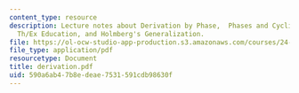 ```yaml
---
content_type: resource
description: Lecture notes about Derivation by Phase,  Phases and Cyclic Spell-Out,
  Th/Ex Education, and Holmberg's Generalization.
file: https://ol-ocw-studio-app-production.s3.amazonaws.com/courses/24-952-advanced-syntax-spring-2007/590a6ab47b8edeae7531591cdb98630f_derivation.pdf
file_type: application/pdf
resourcetype: Document
title: derivation.pdf
uid: 590a6ab4-7b8e-deae-7531-591cdb98630f
---
```

